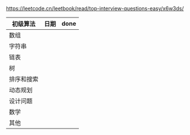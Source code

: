 https://leetcode.cn/leetbook/read/top-interview-questions-easy/x6w3ds/

| 初级算法 | 日期 | done |
| ---- | ---- | ---- |
| 数组 |  |  |
| 字符串 |  |  |
| 链表 |  |  |
| 树 |  |  |
| 排序和搜索 |  |  |
| 动态规划 |  |  |
| 设计问题 |  |  |
| 数学 |  |  |
| 其他 |  |  |
